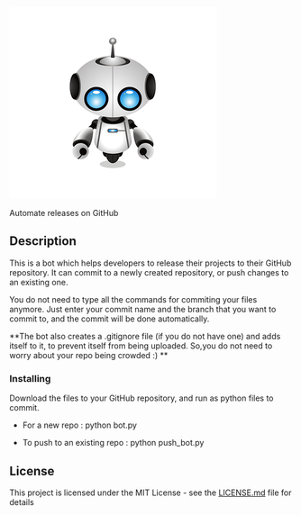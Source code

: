 ![Bot image](/logo/bot.webp)

Automate releases on GitHub


## Description

This is a bot which helps developers to release their projects to their GitHub repository. It can commit to a newly created repository, or push changes to an existing one. 

You do not need to type all the commands for commiting your files anymore. Just enter your commit name and the branch that you want to commit to, and the commit will be done automatically.

**The bot also creates a .gitignore file (if you do not have one) and adds itself to it, to prevent itself from being uploaded. So,you do not need to worry about your repo being crowded :) **

### Installing

Download the files to your GitHub repository, and run as python files to commit.

* For a new repo : python bot.py

* To push to an existing repo : python push_bot.py

## License

This project is licensed under the MIT License - see the [LICENSE.md](LICENSE.md) file for details



